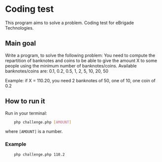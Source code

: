 # Coding test
This program aims to solve a problem.
Coding test for eBrigade Technologies.

## Main goal
Write a program, to solve the following problem:
You need to compute the repartition of banknotes and coins to be able to give the amount X to some people using the minimum number of banknotes/coins.
Available banknotes/coins are: 0.1, 0.2, 0.5, 1, 2, 5, 10, 20, 50

Example: if X = 110.20, you need 2 banknotes of 50, one of 10, one coin of 0.2

## How to run it
Run in your terminal:
```bash
    php challenge.php [AMOUNT]
```
where `[AMOUNT]` is a number. 

### Example
```bash
    php challenge.php 110.2
```